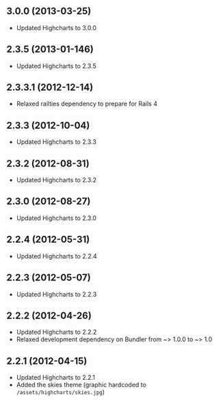 ## 3.0.0 (2013-03-25)

* Updated Highcharts to 3.0.0

## 2.3.5 (2013-01-146)

* Updated Highcharts to 2.3.5

## 2.3.3.1 (2012-12-14)

* Relaxed railties dependency to prepare for Rails 4

## 2.3.3 (2012-10-04)

* Updated Highcharts to 2.3.3

## 2.3.2 (2012-08-31)

* Updated Highcharts to 2.3.2

## 2.3.0 (2012-08-27)

* Updated Highcharts to 2.3.0

## 2.2.4 (2012-05-31)

* Updated Highcharts to 2.2.4

## 2.2.3 (2012-05-07)

* Updated Highcharts to 2.2.3

## 2.2.2 (2012-04-26)

* Updated Highcharts to 2.2.2
* Relaxed development dependency on Bundler from ~> 1.0.0 to ~> 1.0

## 2.2.1 (2012-04-15)

* Updated Highcharts to 2.2.1
* Added the skies theme (graphic hardcoded to `/assets/highcharts/skies.jpg`)
